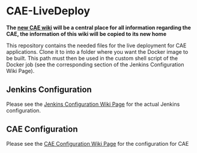 # CAE-LiveDeploy

**The [new CAE wiki](https://github.com/rwth-acis/CAE-Model-Persistence-Service/wiki) will be a central place for all information regarding the CAE, the information of this wiki will be copied to its new home**

This repository contains the needed files for the live deployment for CAE applications. Clone it to into a folder
where you want the Docker image to be built. This path must then be used in the custom shell script of the Docker job (see the corresponding section of the Jenkins Configuration Wiki Page).

Jenkins Configuration
-----------------------
Please see the [Jenkins Configuration Wiki Page](https://github.com/rwth-acis/CAE-LiveDeploy/wiki/Jenkins-Configuration) for the actual Jenkins configuration.
 
CAE Configuration
-----------------------
Please see the [CAE Configuration Wiki Page](https://github.com/rwth-acis/CAE-LiveDeploy/wiki/CAE-Configuration) for the configuration for CAE
